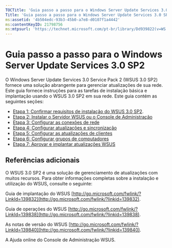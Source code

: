 ```yaml
---
TOCTitle: 'Guia passo a passo para o Windows Server Update Services 3.0 SP2'
Title: 'Guia passo a passo para o Windows Server Update Services 3.0 SP2'
ms:assetid: '4b504edc-93b3-45b0-a7e8-d0107f1a4442'
ms:contentKeyID: 21798756
ms:mtpsurl: 'https://technet.microsoft.com/pt-br/library/Dd939822(v=WS.10)'
---
```


Guia passo a passo para o Windows Server Update Services 3.0 SP2
================================================================

O Windows Server Update Services 3.0 Service Pack 2 (WSUS 3.0 SP2) fornece uma solução abrangente para gerenciar atualizações de sua rede. Este guia fornece instruções para as tarefas de instalação básica e implantação usando o WSUS 3.0 SP2 em sua rede. Este guia contém as seguintes seções:

-   [Etapa 1: Confirmar requisitos de instalação do WSUS 3.0 SP2](https://technet.microsoft.com/ec01bd75-5def-4899-8cee-ddab827bbd83).
-   [Etapa 2: Instalar o Servidor WSUS ou o Console de Administração](https://technet.microsoft.com/6db6fcb0-c55d-43b9-9b07-4040c6267759)
-   [Etapa 3: Configurar as conexões de rede](https://technet.microsoft.com/42a144c5-f08e-4a6e-b360-47ddea77bd24)
-   [Etapa 4: Configurar atualizações e sincronização](https://technet.microsoft.com/deeaa7e1-9b50-45cb-9537-d75f70de3405)
-   [Etapa 5: Configurar as atualizações de clientes](https://technet.microsoft.com/5ae60ead-3e94-456c-a692-c0f193ea5d5a)
-   [Etapa 6: Configurar grupos de computadores](https://technet.microsoft.com/70518732-2179-4e41-9609-7f9999867f41)
-   [Etapa 7: Aprovar e implantar atualizações WSUS](https://technet.microsoft.com/c4e58e17-d5e3-4194-8f26-b459e0c03b86)

Referências adicionais
----------------------

O WSUS 3.0 SP2 é uma solução de gerenciamento de atualizações com muitos recursos. Para obter informações completas sobre a instalação e utilização do WSUS, consulte o seguinte:

Guia de implantação do WSUS [http://go.microsoft.com/fwlink/?LinkId=139832](http://go.microsoft.com/fwlink/?linkid=139832).

Guia de operações do WSUS [http://go.microsoft.com/fwlink/?LinkId=139838](http://go.microsoft.com/fwlink/?linkid=139838).

As notas de versão do WSUS [http://go.microsoft.com/fwlink/?LinkId=139840](http://go.microsoft.com/fwlink/?linkid=139840).

A Ajuda online do Console de Administração WSUS.
